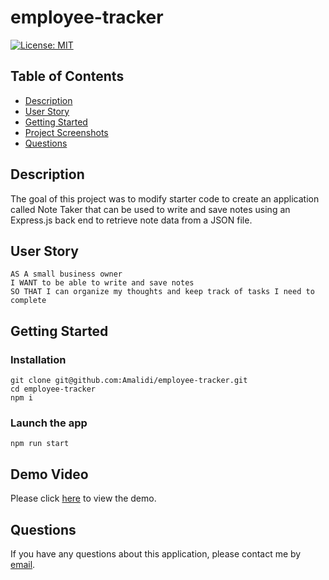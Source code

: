 # employee-tracker

[![License: MIT](https://img.shields.io/badge/License-MIT-yellow.svg)](https://opensource.org/licenses/MIT)

## Table of Contents

- [Description](#description)
- [User Story](#user-story)
- [Getting Started](#getting-started)
- [Project Screenshots](#project-screenshots)
- [Questions](#questions)

## Description

The goal of this project was to modify starter code to create an application called Note Taker that can be used to write and save notes using an Express.js back end to retrieve note data from a JSON file.

## User Story

```
AS A small business owner
I WANT to be able to write and save notes
SO THAT I can organize my thoughts and keep track of tasks I need to complete

```

## Getting Started

### Installation

```
git clone git@github.com:Amalidi/employee-tracker.git
cd employee-tracker
npm i
```

### Launch the app

```
npm run start
```

## Demo Video

Please click [here]() to view the demo.

## Questions

If you have any questions about this application, please contact me by [email](mailto:A.idi12@outlook.com).
